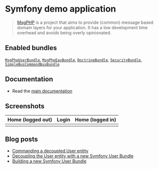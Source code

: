 # Symfony demo application

> [MsgPHP](https://msgphp.github.io/) is a project that aims to provide (common) message based domain layers for your application. It has a low development time overhead and avoids being overly opinionated.

## Enabled bundles

[`MsgPhpUserBundle`](https://github.com/msgphp/user-bundle), [`MsgPhpEavBundle`](https://github.com/msgphp/eav-bundle),
[`DoctrineBundle`](https://github.com/doctrine/DoctrineBundle), [`SecurityBundle`](https://github.com/symfony/security-bundle),
[`SimpleBusCommandBusBundle`](https://github.com/SimpleBus/SymfonyBridge)

## Documentation

- Read the [main documentation](https://msgphp.github.io/docs)

## Screenshots

Home (logged out) | Login | Home (logged in)
---|---|---
<img src="https://user-images.githubusercontent.com/1047696/35224367-0d5aecba-ff85-11e7-80ab-8d4c15dedd72.png" alt=""> | <img src="https://user-images.githubusercontent.com/1047696/35224369-10f11098-ff85-11e7-8ab4-f106b09b0b5e.png" alt=""> | <img src="https://user-images.githubusercontent.com/1047696/35224371-138dd25a-ff85-11e7-9721-ff85c2d82149.png" alt="">

## Blog posts

- [Commanding a decoupled User entity](https://medium.com/@ro0NL/commanding-a-decoupled-user-entity-aee8723c43e5)
- [Decoupling the User entity with a new Symfony User Bundle](https://medium.com/@ro0NL/decoupling-the-user-entity-with-a-new-symfony-user-bundle-7d2d5d85bdf9)
- [Building a new Symfony User Bundle](https://medium.com/@ro0NL/building-a-new-symfony-user-bundle-b4fe5a9d9d80)
